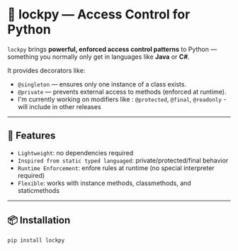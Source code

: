# 🐍 lockpy — Access Control for Python

`lockpy` brings **powerful, enforced access control patterns** to Python — something you normally only get in languages like **Java** or **C#**.

It provides decorators like:
- `@singleton` — ensures only one instance of a class exists.  
- `@private` — prevents external access to methods (enforced at runtime).  
- I'm currently working on modifiers like : `@protected`, `@final`, `@readonly` - will include in other releases

---

## 🚀 Features

- `Lightweight`: no dependencies required  
- `Inspired from static typed languaged`: private/protected/final behavior  
- `Runtime Enforcement`: enfore rules at runtime (no special interpreter required)  
- `Flexible`: works with instance methods, classmethods, and staticmethods  

---

## 📦 Installation

```pip command
pip install lockpy
